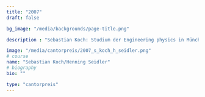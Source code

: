 ```yaml
---
title: "2007"
draft: false

bg_image: "/media/backgrounds/page-title.png"

description : "Sebastian Koch: Studium der Engineering physics in München, Doktorand bei Intel Mobile Communications; Henning Seidler: 2007-2010 Bachelor Mathematik in Halle, 2010/2011 Mathematik in Cambridge, 2011/2012 Wissenschaftlicher Mitarbeiter in Kassel, seit 2012 Master Mathematik an der TU Berlin"

image: "/media/cantorpreis/2007_s_koch_h_seidler.png"
# course
name: "Sebastian Koch/Henning Seidler"
# biography
bio: ""

type: "cantorpreis"
---
```

